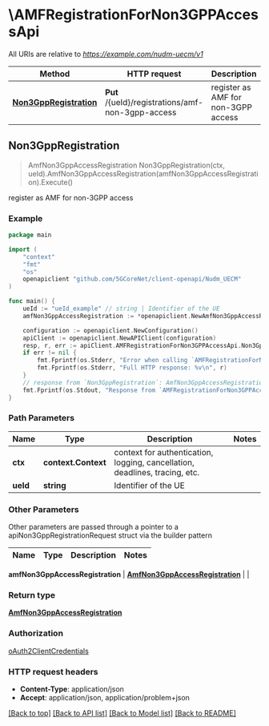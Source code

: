 # \AMFRegistrationForNon3GPPAccessApi

All URIs are relative to *https://example.com/nudm-uecm/v1*

Method | HTTP request | Description
------------- | ------------- | -------------
[**Non3GppRegistration**](AMFRegistrationForNon3GPPAccessApi.md#Non3GppRegistration) | **Put** /{ueId}/registrations/amf-non-3gpp-access | register as AMF for non-3GPP access



## Non3GppRegistration

> AmfNon3GppAccessRegistration Non3GppRegistration(ctx, ueId).AmfNon3GppAccessRegistration(amfNon3GppAccessRegistration).Execute()

register as AMF for non-3GPP access

### Example

```go
package main

import (
    "context"
    "fmt"
    "os"
    openapiclient "github.com/5GCoreNet/client-openapi/Nudm_UECM"
)

func main() {
    ueId := "ueId_example" // string | Identifier of the UE
    amfNon3GppAccessRegistration := *openapiclient.NewAmfNon3GppAccessRegistration("AmfInstanceId_example", *openapiclient.NewImsVoPs(), "DeregCallbackUri_example", *openapiclient.NewGuami(*openapiclient.NewPlmnIdNid("Mcc_example", "Mnc_example"), "AmfId_example"), *openapiclient.NewRatType()) // AmfNon3GppAccessRegistration | 

    configuration := openapiclient.NewConfiguration()
    apiClient := openapiclient.NewAPIClient(configuration)
    resp, r, err := apiClient.AMFRegistrationForNon3GPPAccessApi.Non3GppRegistration(context.Background(), ueId).AmfNon3GppAccessRegistration(amfNon3GppAccessRegistration).Execute()
    if err != nil {
        fmt.Fprintf(os.Stderr, "Error when calling `AMFRegistrationForNon3GPPAccessApi.Non3GppRegistration``: %v\n", err)
        fmt.Fprintf(os.Stderr, "Full HTTP response: %v\n", r)
    }
    // response from `Non3GppRegistration`: AmfNon3GppAccessRegistration
    fmt.Fprintf(os.Stdout, "Response from `AMFRegistrationForNon3GPPAccessApi.Non3GppRegistration`: %v\n", resp)
}
```

### Path Parameters


Name | Type | Description  | Notes
------------- | ------------- | ------------- | -------------
**ctx** | **context.Context** | context for authentication, logging, cancellation, deadlines, tracing, etc.
**ueId** | **string** | Identifier of the UE | 

### Other Parameters

Other parameters are passed through a pointer to a apiNon3GppRegistrationRequest struct via the builder pattern


Name | Type | Description  | Notes
------------- | ------------- | ------------- | -------------

 **amfNon3GppAccessRegistration** | [**AmfNon3GppAccessRegistration**](AmfNon3GppAccessRegistration.md) |  | 

### Return type

[**AmfNon3GppAccessRegistration**](AmfNon3GppAccessRegistration.md)

### Authorization

[oAuth2ClientCredentials](../README.md#oAuth2ClientCredentials)

### HTTP request headers

- **Content-Type**: application/json
- **Accept**: application/json, application/problem+json

[[Back to top]](#) [[Back to API list]](../README.md#documentation-for-api-endpoints)
[[Back to Model list]](../README.md#documentation-for-models)
[[Back to README]](../README.md)

